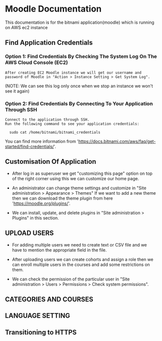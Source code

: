 # Moodle Documentation
This documentation is for the bitnami application(moodle) which is running on AWS ec2 instance

## Find Application Credentials 
### Option 1: Find Credentials By Checking The System Log On The AWS Cloud Console (EC2)
    After creating EC2 Moodle instance we will get our username and password of Moodle in "Action > Instance Setting > Get System Log".

(NOTE: We can see this log only once when we stop an instance we won't see it again)

### Option 2: Find Credentials By Connecting To Your Application Through SSH
    Connect to the application through SSH.
    Run the following command to see your application credentials:
`   sudo cat /home/bitnami/bitnami_credentials
`
   
   You can find more information from 'https://docs.bitnami.com/aws/faq/get-started/find-credentials/'.

## Customisation Of Application

- After log in as superuser we get "customizing this page" option on top of the right corner using this we can customize our home page.

- An administrator can change theme settings and customize in "Site administration > Appearance > Themes"
    If we want to add a new theme then we can download the theme plugin from here 'https://moodle.org/plugins/'.

- We can install, update, and delete plugins in "Site administration > Plugins" in this section.

## UPLOAD USERS

- For adding multiple users we need to create text or CSV file and we have to mention the appropriate field in the file.

- After uploading users we can create cohorts and assign a role then we can enroll multiple users in the courses and add some restrictions on them.

- We can check the permission of the particular user in "Site administration > Users > Permissions > Check system permissions".

## CATEGORIES AND COURSES

## LANGUAGE SETTING

## Transitioning to HTTPS
